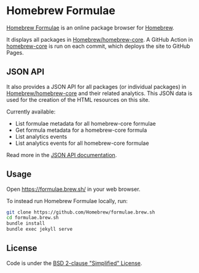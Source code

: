 # Homebrew Formulae

[Homebrew Formulae](https://formulae.brew.sh) is an online package browser for [Homebrew](https://brew.sh).

It displays all packages in [Homebrew/homebrew-core](https://github.com/Homebrew/homebrew-core). A GitHub Action in [homebrew-core](https://github.com/Homebrew/homebrew-core/blob/master/.github/main.workflow) is run on each commit, which deploys the site to GitHub Pages.

## JSON API

It also provides a JSON API for all packages (or individual packages) in [Homebrew/homebrew-core](https://github.com/Homebrew/homebrew-core) and their related analytics. This JSON data is used for the creation of the HTML resources on this site.

Currently available:
- List formulae metadata for all homebrew-core formulae
- Get formula metadata for a homebrew-core formula
- List analytics events
- List analytics events for all homebrew-core formulae

Read more in the [JSON API documentation](https://formulae.brew.sh/docs/api/).

## Usage
Open https://formulae.brew.sh/ in your web browser.

To instead run Homebrew Formulae locally, run:
```bash
git clone https://github.com/Homebrew/formulae.brew.sh
cd formulae.brew.sh
bundle install
bundle exec jekyll serve
```

## License
Code is under the [BSD 2-clause "Simplified" License](LICENSE.txt).
